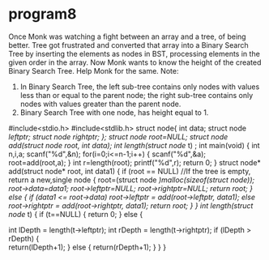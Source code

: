 # program8
Once Monk was watching a fight between an array and a tree, of being better. Tree
got frustrated and converted that array into a Binary Search Tree by inserting the
elements as nodes in BST, processing elements in the given order in the array. Now
Monk wants to know the height of the created Binary Search Tree.
Help Monk for the same.
Note:
1) In Binary Search Tree, the left sub-tree contains only nodes with values less than
or equal to the parent node; the right sub-tree contains only nodes with values
greater than the parent node.
2) Binary Search Tree with one node, has height equal to 1.

#include<stdio.h>
#include<stdlib.h>
struct node{
int data;
struct node *leftptr;
struct node *rightptr;
};
struct node *root=NULL;
struct node* add(struct node* root, int data);
int length(struct node* t) ;
int main(void)
{
int n,i,a;
scanf("%d",&n);
for(i=0;i<=n-1;i++)
{
scanf("%d",&a);
root=add(root,a);
}
int r=length(root);
printf("%d",r);
return 0;
}
struct node* add(struct node* root, int data1)
{
if (root == NULL) //If the tree is empty, return a new,single node
{
root=(struct node *)malloc(sizeof(struct node));
root->data=data1;
root->leftptr=NULL;
root->rightptr=NULL;
return root;
}
else
{
if (data1 <= root->data)
root->leftptr = add(root->leftptr, data1);
else
root->rightptr = add(root->rightptr, data1); 
return root;
}
}
int length(struct node* t) 
{
if (t==NULL) 
{
return 0;
}
else
{

int lDepth = length(t->leftptr);
int rDepth = length(t->rightptr);
if (lDepth > rDepth) 
{	
return(lDepth+1);
}
else 
{
return(rDepth+1);
}
}
}
